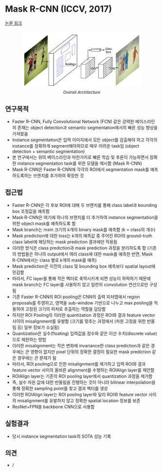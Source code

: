 # Mask R-CNN (ICCV, 2017)

[논문 링크](https://openaccess.thecvf.com/content_iccv_2017/html/He_Mask_R-CNN_ICCV_2017_paper.html)

<p align="center">
    <img width="400" alt='fig1' src="./img/03_05_01.png?raw=true"></br>
    <em><font size=2>Overall Architecture</font></em>
</p>

## 연구목적
- Faster R-CNN, Fully Convolutional Network (FCN) 같은 강력한 베이스라인의 존재는 object detection과 semantic segmentation에서의 빠른 성능 향상을 가져왔음
- Instance segmentation은 입력 이미지에서 모든 object를 검출해야 하고 각각의 instance를 정확하게 segment해야하므로 매우 어려운 task임 (object detection + semantic segmentation)
- 본 연구에서는 위의 베이스라인과 마찬가지로 빠른 학습 및 추론이 가능하면서 정확한 instance segmentation task를 위한 모델을 제시함 (Mask R-CNN)
- Mask R-CNN은 Faster R-CNN에 각각의 ROI에서 segmentation mask를 예측하도록하는 브랜치를 추가하여 확장한 것

## 접근법
- Faster R-CNN은 각 후보 ROI에 대해 두 브랜치를 통해 class label과 bounding box 조정값을 예측함
- Mask R-CNN은 여기에 하나의 브랜치를 더 추가하여 instance segmentation을 위한 object mask를 예측하도록 함
- Mask branch는 mxm 크기의 k개의 binary mask를 예측함 (k = class의 개수)
- Mask prediction에 대한 loss는 k개의 예측값 중 주어진 ROI의 ground-truth class label에 해당하는 mask prediction 결과에만 적용됨
- 이러한 방식은 class prediction과 mask prediction 과정을 분리하도록 함 (기존의 방법들은 하나의 output에서 여러 class에 대한 mask를 예측한 반면, Mask R-CNN에서는 class 별로 k개의 mask를 예측)
- Mask prediction은 이전의 class 및 bounding box 예측보다 spatial layout에 민감함
- 따라서, FC layer를 통해 작은 벡터로 축약시키게 되면 성능이 하락하기 때문에 mask branch는 FC layer를 사용하지 않고 일련의 convolution 연산으로만 구성됨
- 기존 Faster R-CNN의 ROI pooling은 CNN의 출력 피처맵에서 region proposals를 투영하고, 영역을 sub-window 기반으로 나누고 max pooling을 적용하여 고정된 크기의 피처로 추출하는 역할을 담당함
- 하지만 ROI Pooling의 이러한 quantization 과정은 ROI와 결과 feature vector 사이의 misalignment를 유발함 (크기를 맞추는 과정에서 (차원 고정을 위한 반올림 등) 일부 정보가 소실됨)
- Quantization은 실수(floating) 입력값을 정수와 같은 이산 수치(discrete value)으로 제한하는 방법
- 이러한 misalignment는 작은 변화에 invariance한 class prediction과 같은 경우에는 큰 영향이 없지만 pixel 단위의 정확한 결정이 필요한 mask prediction 같은 경우에는 큰 문제가 됨
- 따라서, ROI pooling으로 인한 misalignment를 제거하고 입력 ROI와 결과 feature vector 사이의 올바른 alignment를 수행하는 ROIAlign layer를 제안함
- ROIAlign layer는 기존의 ROI pooling layer에서 quantization 과정을 제거함
- 즉, 실수 차원 값에 대한 반올림을 진행하는 것이 아니라 bilinear interpolation을 통해 정확한 sampling point를 찾고 결과 벡터를 생성
- 이러한 ROIAlign layer는 ROI pooling layer와 달리 ROI와 feature vector 사이의 misalignment를 유발하지 않고 정확한 spatial location 정보를 보존
- ResNet+FPN을 backbone CNN으로 사용함

## 실험결과
- 당시 instance segmentation task의 SOTA 성능 기록

## 의견
- /